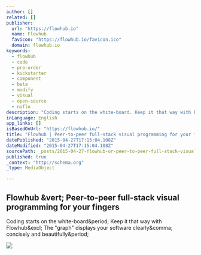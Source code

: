 ```yaml
---
author: []
related: []
publisher:
  url: "https://flowhub.io"
  name: Flowhub
  favicon: "https://flowhub.io/favicon.ico"
  domain: flowhub.io
keywords:
  - flowhub
  - code
  - pre-order
  - kickstarter
  - component
  - beta
  - modify
  - visual
  - open-source
  - noflo
description: "Coding starts on the white-board. Keep it that way with Flowhub! The \"graph\" displays your software clearly, concisely and beautifully."
inLanguage: English
app_links: []
isBasedOnUrl: "https://flowhub.io/"
title: "Flowhub | Peer-to-peer full-stack visual programming for your fingers"
datePublished: "2015-04-27T17:15:04.108Z"
dateModified: "2015-04-27T17:15:04.108Z"
sourcePath: _posts/2015-04-27-flowhub-or-peer-to-peer-full-stack-visual-programming-for-you.md
published: true
_context: "http://schema.org"
_type: MediaObject

---
```

<article style=""><h1>Flowhub &amp;vert; Peer-to-peer full-stack visual programming for your fingers</h1><p>Coding starts on the white-board&amp;period; Keep it that way with Flowhub&amp;excl; The "graph" displays your software clearly&amp;comma; concisely and beautifully&amp;period;</p><img src="https://flowhub.io/assets/bg-finger-w1600q70.jpg" /></article>